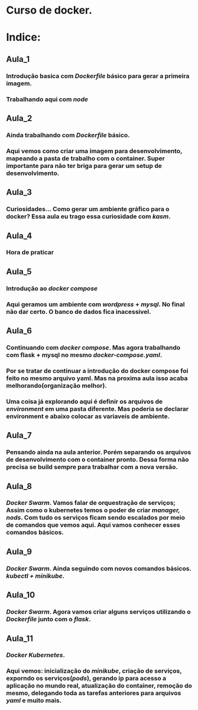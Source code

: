# Curso de docker.

# Indice:
## __Aula_1__
### Introdução basica com *Dockerfile* básico para gerar a primeira imagem.
### Trabalhando aqui com *node*

## __Aula_2__
### Ainda trabalhando com *Dockerfile* básico.
### Aqui vemos como criar uma imagem para desenvolvimento, mapeando a pasta de trabalho com o container. Super importante para não ter briga para gerar um setup de desenvolvimento.

## __Aula_3__
### Curiosidades... Como gerar um ambiente gráfico para o docker? Essa aula eu trago essa curiosidade com *kasm*.

## __Aula_4__
### Hora de praticar

## __Aula_5__
### Introdução ao *docker compose*
### Aqui geramos um ambiente com *wordpress* + *mysql*. No final não dar certo. O banco de dados fica inacessivel.

## __Aula_6__
### Continuando com *docker compose*. Mas agora trabalhando com flask + mysql no mesmo *docker-compose.yaml*.
### Por se tratar de continuar a introdução do docker compose foi feito no mesmo arquivo yaml. Mas na proxima aula isso acaba melhorando(organização melhor).
### Uma coisa já explorando aqui é definir os arquivos de *environment* em uma pasta diferente. Mas poderia se declarar environment e abaixo colocar as variaveis de ambiente.

## __Aula_7__
### Pensando ainda na aula anterior. Porém separando os arquivos de desenvolvimento com o container pronto. Dessa forma não precisa se build sempre para trabalhar com a nova versão.

## __Aula_8__
### *Docker Swarm*. Vamos falar de __orquestração__ de serviços; Assim como o kubernetes temos o poder de criar *manager, nods*. Com tudo os serviços ficam sendo escalados por meio de comandos que vemos aqui. Aqui vamos conhecer esses comandos básicos.

## __Aula_9__
### *Docker Swarm*. Ainda seguindo com novos comandos básicos. *kubectl + minikube*.

## __Aula_10__
### *Docker Swarm*. Agora vamos criar alguns serviços utilizando o *Dockerfile* junto com o *flask*.

## __Aula_11__
### *Docker Kubernetes*. 
### Aqui vemos: inicialização do *minikube*, criação de serviços, exporndo os serviços(*pods*), gerando ip para acesso a aplicação no mundo real, atualização do container, remoção do mesmo, delegando toda as tarefas anteriores para arquivos *yaml* e muito mais.

